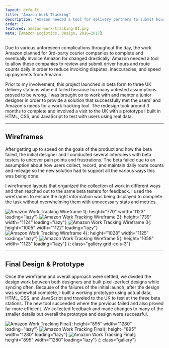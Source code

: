 ```yaml
---
layout: default
title: "Amazon Work Tracking"
description: "Amazon needed a tool for delivery partners to submit hours, mileage, and route counts daily in order to get paid."
order: 3
featured: amazon-work-tracking-01.png
meta: [Amazon Logistics, Design, 2016–2017]
---
```


Due to various unforeseen complications throughout the day, the work Amazon planned for 3rd-party courier companies to complete and eventually invoice Amazon for changed drastically. Amazon needed a tool to allow these companies to review and submit driver hours and route counts daily in order to reduce invoicing disputes, inaccuracies, and speed up payments from Amazon.

Prior to my involvement, this project launched in beta form to three UK delivery stations where it failed because too many untested assumptions proved to be wrong. I was brought on to work with and mentor a junior designer in order to provide a solution that successfully met the users' and Amazon's needs for a work tracking tool. The redesign took around 3 months to complete and involved a visit to the UK with a prototype I built in HTML, CSS, and JavaScript to test with users using real data.

---

## Wireframes

After getting up to speed on the goals of the product and how the beta failed, the initial designer and I conducted several interviews with beta testers to uncover pain points and frustrations. The beta failed due to an assumption about how users collect, record, and maintain daily route counts and mileage so the new solution had to support all the various ways this was being done.

I wireframed layouts that organized the collection of work in different ways and then reached out to the same beta testers for feedback. I used the wireframes to ensure the right information was being displayed to complete the task without overwhelming them with unnecessary stats and metrics.

![Amazon Work Tracking Wireframe 1](/images/projects/amazon-work-tracking-wireframe-01.png){: height="770" width="1123" loading="lazy"}
![Amazon Work Tracking Wireframe 2](/images/projects/amazon-work-tracking-wireframe-03.png){: height="739" width="1124" loading="lazy"}
![Amazon Work Tracking Wireframe 3](/images/projects/amazon-work-tracking-wireframe-05.png){: height="1005" width="1122" loading="lazy"}
![Amazon Work Tracking Wireframe 4](/images/projects/amazon-work-tracking-wireframe-02.png){: height="1028" width="1125" loading="lazy"}
![Amazon Work Tracking Wireframe 5](/images/projects/amazon-work-tracking-wireframe-04.png){: height="1058" width="1123" loading="lazy"}
{: class="gallery grid-cols-3"}

---

## Final Design &amp; Prototype

Once the wireframe and overall approach were settled, we divided the design work between both designers and built pixel-perfect designs while syncing often. Because of the failures of the initial launch, after the design was somewhat complete, I built a working prototype using actual data, HTML, CSS, and JavaScript and traveled to the UK to test at the three beta stations. The new tool succeeded where the previous failed and also proved far more efficient. We collected feedback and made changes to many of the smaller details but overall the prototype and design were successful.

![Amazon Work Tracking Final](/images/projects/amazon-work-tracking-01.png){: height="895" width="1280" loading="lazy"}
![Amazon Work Tracking Final](/images/projects/amazon-work-tracking-02.png){: height="895" width="1280" loading="lazy"}
![Amazon Work Tracking Final](/images/projects/amazon-work-tracking-03.png){: height="895" width="1280" loading="lazy"}
{: class="gallery"}

